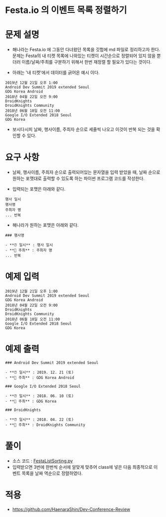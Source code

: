 Festa.io 의 이벤트 목록 정렬하기
===================================

# 문제 설명

- 해나라는 Festa.io 에 그동안 다녀왔던 목록을 깃헙에 md 파일로 정리하고자 한다. 문제는 Festa의 내 티켓 목록에 나와있는 티켓이 시간순으로 정렬되어 있지 않을 뿐더러 이름/날짜/주최를 구분하기 위해서 한번 재정렬 할 필요가 있다는 것이다.

- 아래는 '내 티켓'에서 데이터를 긁어온 예시 이다.

```
2019년 12월 21일 오후 1:00
Android Dev Summit 2019 extended Seoul
GDG Korea Android
2018년 04월 22일 오전 9:00
DroidKnights
DroidKnights Community
2018년 06월 10일 오전 11:00
Google I/O Extended 2018 Seoul
GDG Korea
```

- 보시다시피 날짜, 행사이름, 주최자 순으로 세줄씩 나오고 이것이 반복 되는 것을 확인할 수 있다.
 
# 요구 사항

- 날짜, 행사이름, 주최자 순으로 출력되어있는 문자열을 입력 받았을 때, 날짜 순으로 원하는 포맷대로 출력할 수 있도록 하는 파이썬 프로그램 코드를 작성한다.

- 입력되는 포맷은 아래와 같다.
```
행사 일시
행사명
주최자 명
... 반복
```

- 해나라가 원하는 포맷은 아래와 같다.
```
### 행사명

- **⏰ 일시** : 행사 일시
- **💁 주최** : 주최자 명
... 반복
```

# 예제 입력

```
2019년 12월 21일 오후 1:00
Android Dev Summit 2019 extended Seoul
GDG Korea Android
2018년 04월 22일 오전 9:00
DroidKnights
DroidKnights Community
2018년 06월 10일 오전 11:00
Google I/O Extended 2018 Seoul
GDG Korea
```

# 예제 출력

```
### Android Dev Summit 2019 extended Seoul

- **⏰ 일시** : 2019. 12. 21 (토)
- **💁 주최** : GDG Korea Android

### Google I/O Extended 2018 Seoul

- **⏰ 일시** : 2018. 06. 10 (토)
- **💁 주최** : GDG Korea

### DroidKnights

- **⏰ 일시** : 2018. 04. 22 (토)
- **💁 주최** : DroidKnights Community
```

# 풀이

- 소스 코드 : [FestaListSorting.py](FestaListSorting.py)
- 입력받으면 3번에 한번씩 순서에 알맞게 맞추어 class에 넣은 다음 최종적으로 이벤트 목록을 날짜 역순으로 정렬하였다.

# 적용

- https://github.com/HaenaraShin/Dev-Conference-Review